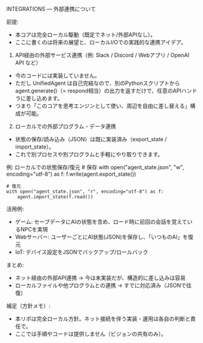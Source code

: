 INTEGRATIONS — 外部連携について

前提:
- 本コアは完全ローカル駆動（既定でネット/外部APIなし）。
- ここに書くのは将来の展望と、ローカルI/Oでの実践的な連携アイデア。

1) API経由の外部サービス連携（例: Slack / Discord / Webアプリ / OpenAI API など）
- 今のコードには実装していません。
- ただし UnifiedAgent は自己完結なので、別のPythonスクリプトから agent.generate()（= respond相当）の出力を返すだけで、任意のAPIハンドラに差し込めます。
- つまり「このコアを思考エンジンとして使い、周辺を自由に差し替える」構成が可能。

2) ローカルでの外部プログラム・データ連携
- 状態の保存/読み込み（JSON）は既に実装済み（export_state / import_state）。
- これで別プロセスや別プログラムと手軽にやり取りできます。

例: ローカルでの状態保存/復元
    # 保存
    with open("agent_state.json", "w", encoding="utf-8") as f:
        f.write(agent.export_state())

    # 復元
    with open("agent_state.json", "r", encoding="utf-8") as f:
        agent.import_state(f.read())

活用例:
- ゲーム: セーブデータにAIの状態を含め、ロード時に前回の会話を覚えているNPCを実現
- Webサーバー: ユーザーごとにAI状態(JSON)を保存し、「いつものAI」を復元
- IoT: デバイス設定をJSONでバックアップ/ロールバック

まとめ:
- ネット経由の外部API連携 → 今は未実装だが、構造的に差し込みは容易
- ローカルファイルや他プログラムとの連携 → すでに対応済み（JSONで往復）

補足（方針メモ）:
- 本リポは完全ローカル方針。ネット接続を伴う実装・運用は各自の判断と責任で。
- ここでは手順やコードは提供しません（ビジョンの共有のみ）。
